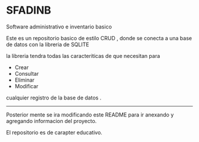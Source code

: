 # SFADINB
Software administrativo e inventario basico 

Este es un repositorio basico  de estilo CRUD , donde se conecta a una base de datos con la libreria de SQLITE

la libreria tendra todas las caracteriticas de que necesitan para 

* Crear 
* Consultar
* Eliminar 
* Modificar

cualquier registro de la base de datos .

--------------------------------------------------------------------------------------------------------------

Posterior mente se ira modificando este README para ir anexando y agregando informacion del proyecto.

El repositorio es de carapter educativo.

